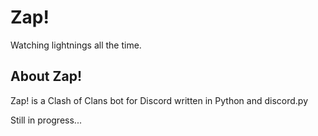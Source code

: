 # Zap!
Watching lightnings all the time.

 
## About Zap!
Zap! is a Clash of Clans bot for Discord written in Python and discord.py

Still in progress...
